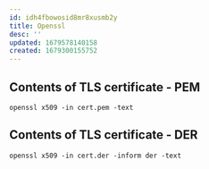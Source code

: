 ```yaml
---
id: idh4fbowosid8mr8xusmb2y
title: Openssl
desc: ''
updated: 1679578140158
created: 1679300155752
---
```


## Contents of TLS certificate - PEM
`openssl x509 -in cert.pem -text`

## Contents of TLS certificate - DER
`openssl x509 -in cert.der -inform der -text`

